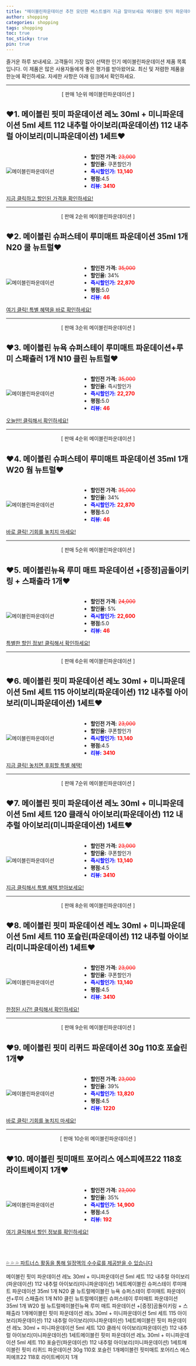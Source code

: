 ```yaml
---
title: "메이블린파운데이션 추천 모던한 베스트셀러 지금 알아보세요 메이블린 핏미 파운데이션 레노 30ml"
author: shopping
categories: shopping
tags: shopping
toc: true
toc_sticky: true
pin: true
---
```

즐거운 하루 보내세요. 고객들이 가장 많이 선택한 인기 메이블린파운데이션 제품 목록입니다. 이 제품은 많은 사용자들에게 좋은 평가를 받아왔어요. 최신 및 저렴한 제품을 한눈에 확인하세요. 자세한 사항은 아래 링크에서 확인하세요.

---
<p class="toplist" style="margin: 0 auto; display: block; width: fit-content;">[ 판매 1순위 메이블린파운데이션 ]</p>

<h2><strong>❤️1. 메이블린 핏미 파운데이션 레노 30ml + 미니파운데이션 5ml 세트 112 내추럴 아이보리(파운데이션) 112 내추럴 아이보리(미니파운데이션) 1세트❤️</strong></h2>

<div style="display: flex; align-items: center;">
    <div style="flex: 0.4;">
        <img src="https://thumbnail7.coupangcdn.com/thumbnails/remote/230x230ex/image/retail/images/3224763012092868-de9d35f8-0395-40bc-8996-8186d5df07da.jpg" alt="메이블린파운데이션" style="max-width: 100%;">
    </div>
    <div style="flex: 0.6; margin-left: 10px;">
        <ul>
            <li><strong>할인전 가격:</strong> <del style="color: red;">23,000</del></li>
            <li><strong>할인율:</strong> 쿠폰할인가</li>
            <li><span style='color:blue'><strong>즉시할인가:</strong></span> <span style='color:red'><strong>13,140</strong></span></li>
            <li><strong>평점:</strong>4.5</li>
            <li><span style='color:blue'><strong>리뷰:</strong></span> <span style='color:red'><strong>3410</strong></span></li>
        </ul>
    </div>
</div>
<div class="center">
    <a href="https://selin100587001.github.io?lptag=AF9450613&subid=githubio&pageKey=6487179063&traceid=V0-153&itemId=14225869138&vendorItemId=81471184545" class="myButton">
        지금 클릭하고 할인된 가격을 확인하세요!
    </a>
</div>


---
<p class="toplist" style="margin: 0 auto; display: block; width: fit-content;">[ 판매 2순위 메이블린파운데이션 ]</p>

<h2><strong>❤️2. 메이블린 슈퍼스테이 루미매트 파운데이션 35ml 1개 N20 쿨 뉴트럴❤️</strong></h2>

<div style="display: flex; align-items: center;">
    <div style="flex: 0.4;">
        <img src="https://thumbnail7.coupangcdn.com/thumbnails/remote/230x230ex/image/retail/images/2024/04/08/15/2/47186715-e662-4e9a-a9fa-a615c545e381.png" alt="메이블린파운데이션" style="max-width: 100%;">
    </div>
    <div style="flex: 0.6; margin-left: 10px;">
        <ul>
            <li><strong>할인전 가격:</strong> <del style="color: red;">35,000</del></li>
            <li><strong>할인율:</strong> 34%</li>
            <li><span style='color:blue'><strong>즉시할인가:</strong></span> <span style='color:red'><strong>22,870</strong></span></li>
            <li><strong>평점:</strong>5.0</li>
            <li><span style='color:blue'><strong>리뷰:</strong></span> <span style='color:red'><strong>46</strong></span></li>
        </ul>
    </div>
</div>
<div class="center">
    <a href="https://selin100587001.github.io?lptag=AF9450613&subid=githubio&pageKey=7939872639&traceid=V0-153&itemId=22394837893&vendorItemId=89439764172" class="myButton">
        여기 클릭! 특별 혜택을 바로 확인하세요!
    </a>
</div>


---
<p class="toplist" style="margin: 0 auto; display: block; width: fit-content;">[ 판매 3순위 메이블린파운데이션 ]</p>

<h2><strong>❤️3. 메이블린 뉴욕 슈퍼스테이 루미매트 파운데이션+루미 스패츌러 1개 N10 클린 뉴트럴❤️</strong></h2>

<div style="display: flex; align-items: center;">
    <div style="flex: 0.4;">
        <img src="https://thumbnail9.coupangcdn.com/thumbnails/remote/230x230ex/image/vendor_inventory/ba3b/b215a9be7f1147bee1976c04eae529cf4315bad84c04cc6aab300a8a46f1.jpg" alt="메이블린파운데이션" style="max-width: 100%;">
    </div>
    <div style="flex: 0.6; margin-left: 10px;">
        <ul>
            <li><strong>할인전 가격:</strong> <del style="color: red;">35,000</del></li>
            <li><strong>할인율:</strong> 즉시할인가</li>
            <li><span style='color:blue'><strong>즉시할인가:</strong></span> <span style='color:red'><strong>22,270</strong></span></li>
            <li><strong>평점:</strong>5.0</li>
            <li><span style='color:blue'><strong>리뷰:</strong></span> <span style='color:red'><strong>46</strong></span></li>
        </ul>
    </div>
</div>
<div class="center">
    <a href="https://selin100587001.github.io?lptag=AF9450613&subid=githubio&pageKey=7939872639&traceid=V0-153&itemId=22799513837&vendorItemId=89834444364" class="myButton">
        오늘만! 클릭해서 확인하세요!
    </a>
</div>


---
<p class="toplist" style="margin: 0 auto; display: block; width: fit-content;">[ 판매 4순위 메이블린파운데이션 ]</p>

<h2><strong>❤️4. 메이블린 슈퍼스테이 루미매트 파운데이션 35ml 1개 W20 웜 뉴트럴❤️</strong></h2>

<div style="display: flex; align-items: center;">
    <div style="flex: 0.4;">
        <img src="https://thumbnail8.coupangcdn.com/thumbnails/remote/230x230ex/image/retail/images/2024/04/09/11/7/ff355b68-3c5c-4465-b157-50940cc541d6.png" alt="메이블린파운데이션" style="max-width: 100%;">
    </div>
    <div style="flex: 0.6; margin-left: 10px;">
        <ul>
            <li><strong>할인전 가격:</strong> <del style="color: red;">35,000</del></li>
            <li><strong>할인율:</strong> 34%</li>
            <li><span style='color:blue'><strong>즉시할인가:</strong></span> <span style='color:red'><strong>22,870</strong></span></li>
            <li><strong>평점:</strong>5.0</li>
            <li><span style='color:blue'><strong>리뷰:</strong></span> <span style='color:red'><strong>46</strong></span></li>
        </ul>
    </div>
</div>
<div class="center">
    <a href="https://selin100587001.github.io?lptag=AF9450613&subid=githubio&pageKey=7939872639&traceid=V0-153&itemId=22408120439&vendorItemId=89452981772" class="myButton">
        바로 클릭! 기회를 놓치지 마세요!
    </a>
</div>


---
<p class="toplist" style="margin: 0 auto; display: block; width: fit-content;">[ 판매 5순위 메이블린파운데이션 ]</p>

<h2><strong>❤️5. 메이블린뉴욕 루미 매트 파운데이션 +[증정]곰돌이키링 + 스패출라 1개❤️</strong></h2>

<div style="display: flex; align-items: center;">
    <div style="flex: 0.4;">
        <img src="https://thumbnail9.coupangcdn.com/thumbnails/remote/230x230ex/image/vendor_inventory/2183/9b5729440b984928da161634252885af7a09449276b3e688c57971e26c56.jpg" alt="메이블린파운데이션" style="max-width: 100%;">
    </div>
    <div style="flex: 0.6; margin-left: 10px;">
        <ul>
            <li><strong>할인전 가격:</strong> <del style="color: red;">24,000</del></li>
            <li><strong>할인율:</strong> 5%</li>
            <li><span style='color:blue'><strong>즉시할인가:</strong></span> <span style='color:red'><strong>22,600</strong></span></li>
            <li><strong>평점:</strong>5.0</li>
            <li><span style='color:blue'><strong>리뷰:</strong></span> <span style='color:red'><strong>46</strong></span></li>
        </ul>
    </div>
</div>
<div class="center">
    <a href="https://selin100587001.github.io?lptag=AF9450613&subid=githubio&pageKey=7939872639&traceid=V0-153&itemId=23005933927&vendorItemId=90039818578" class="myButton">
        특별한 할인 정보! 클릭해서 확인하세요!
    </a>
</div>


---
<p class="toplist" style="margin: 0 auto; display: block; width: fit-content;">[ 판매 6순위 메이블린파운데이션 ]</p>

<h2><strong>❤️6. 메이블린 핏미 파운데이션 레노 30ml + 미니파운데이션 5ml 세트 115 아이보리(파운데이션) 112 내추럴 아이보리(미니파운데이션) 1세트❤️</strong></h2>

<div style="display: flex; align-items: center;">
    <div style="flex: 0.4;">
        <img src="https://thumbnail9.coupangcdn.com/thumbnails/remote/230x230ex/image/retail/images/5676722624981-72ca7a74-d029-4165-8273-42a1c9327fb1.jpg" alt="메이블린파운데이션" style="max-width: 100%;">
    </div>
    <div style="flex: 0.6; margin-left: 10px;">
        <ul>
            <li><strong>할인전 가격:</strong> <del style="color: red;">23,000</del></li>
            <li><strong>할인율:</strong> 쿠폰할인가</li>
            <li><span style='color:blue'><strong>즉시할인가:</strong></span> <span style='color:red'><strong>13,140</strong></span></li>
            <li><strong>평점:</strong>4.5</li>
            <li><span style='color:blue'><strong>리뷰:</strong></span> <span style='color:red'><strong>3410</strong></span></li>
        </ul>
    </div>
</div>
<div class="center">
    <a href="https://selin100587001.github.io?lptag=AF9450613&subid=githubio&pageKey=6487179063&traceid=V0-153&itemId=14225869135&vendorItemId=81471184535" class="myButton">
        지금 클릭! 놓치면 후회할 특별 혜택!
    </a>
</div>


---
<p class="toplist" style="margin: 0 auto; display: block; width: fit-content;">[ 판매 7순위 메이블린파운데이션 ]</p>

<h2><strong>❤️7. 메이블린 핏미 파운데이션 레노 30ml + 미니파운데이션 5ml 세트 120 클래식 아이보리(파운데이션) 112 내추럴 아이보리(미니파운데이션) 1세트❤️</strong></h2>

<div style="display: flex; align-items: center;">
    <div style="flex: 0.4;">
        <img src="https://thumbnail8.coupangcdn.com/thumbnails/remote/230x230ex/image/retail/images/8056967824747670-3988ae6c-e80a-459e-8191-4896bad00cb2.jpg" alt="메이블린파운데이션" style="max-width: 100%;">
    </div>
    <div style="flex: 0.6; margin-left: 10px;">
        <ul>
            <li><strong>할인전 가격:</strong> <del style="color: red;">23,000</del></li>
            <li><strong>할인율:</strong> 쿠폰할인가</li>
            <li><span style='color:blue'><strong>즉시할인가:</strong></span> <span style='color:red'><strong>13,140</strong></span></li>
            <li><strong>평점:</strong>4.5</li>
            <li><span style='color:blue'><strong>리뷰:</strong></span> <span style='color:red'><strong>3410</strong></span></li>
        </ul>
    </div>
</div>
<div class="center">
    <a href="https://selin100587001.github.io?lptag=AF9450613&subid=githubio&pageKey=6487179063&traceid=V0-153&itemId=14225869122&vendorItemId=81471184456" class="myButton">
        지금 클릭해서 특별 혜택 받아보세요!
    </a>
</div>


---
<p class="toplist" style="margin: 0 auto; display: block; width: fit-content;">[ 판매 8순위 메이블린파운데이션 ]</p>

<h2><strong>❤️8. 메이블린 핏미 파운데이션 레노 30ml + 미니파운데이션 5ml 세트 110 포슬린(파운데이션) 112 내추럴 아이보리(미니파운데이션) 1세트❤️</strong></h2>

<div style="display: flex; align-items: center;">
    <div style="flex: 0.4;">
        <img src="https://thumbnail6.coupangcdn.com/thumbnails/remote/230x230ex/image/retail/images/980776156195183-bf2aef97-2793-46cb-9b3a-29d19714c770.jpg" alt="메이블린파운데이션" style="max-width: 100%;">
    </div>
    <div style="flex: 0.6; margin-left: 10px;">
        <ul>
            <li><strong>할인전 가격:</strong> <del style="color: red;">23,000</del></li>
            <li><strong>할인율:</strong> 쿠폰할인가</li>
            <li><span style='color:blue'><strong>즉시할인가:</strong></span> <span style='color:red'><strong>13,140</strong></span></li>
            <li><strong>평점:</strong>4.5</li>
            <li><span style='color:blue'><strong>리뷰:</strong></span> <span style='color:red'><strong>3410</strong></span></li>
        </ul>
    </div>
</div>
<div class="center">
    <a href="https://selin100587001.github.io?lptag=AF9450613&subid=githubio&pageKey=6487179063&traceid=V0-153&itemId=14225869142&vendorItemId=81471184556" class="myButton">
        한정된 시간! 클릭해서 확인하세요!
    </a>
</div>


---
<p class="toplist" style="margin: 0 auto; display: block; width: fit-content;">[ 판매 9순위 메이블린파운데이션 ]</p>

<h2><strong>❤️9. 메이블린 핏미 리퀴드 파운데이션 30g 110호 포슬린 1개❤️</strong></h2>

<div style="display: flex; align-items: center;">
    <div style="flex: 0.4;">
        <img src="https://thumbnail9.coupangcdn.com/thumbnails/remote/230x230ex/image/rs_quotation_api/gftqhmoo/a151838d772d432380064865134cd215.jpg" alt="메이블린파운데이션" style="max-width: 100%;">
    </div>
    <div style="flex: 0.6; margin-left: 10px;">
        <ul>
            <li><strong>할인전 가격:</strong> <del style="color: red;">23,000</del></li>
            <li><strong>할인율:</strong> 39%</li>
            <li><span style='color:blue'><strong>즉시할인가:</strong></span> <span style='color:red'><strong>13,820</strong></span></li>
            <li><strong>평점:</strong>4.5</li>
            <li><span style='color:blue'><strong>리뷰:</strong></span> <span style='color:red'><strong>1220</strong></span></li>
        </ul>
    </div>
</div>
<div class="center">
    <a href="https://selin100587001.github.io?lptag=AF9450613&subid=githubio&pageKey=1487150618&traceid=V0-153&itemId=238157592&vendorItemId=86613127089" class="myButton">
        바로 클릭! 기회를 놓치지 마세요!
    </a>
</div>


---
<p class="toplist" style="margin: 0 auto; display: block; width: fit-content;">[ 판매 10순위 메이블린파운데이션 ]</p>

<h2><strong>❤️10. 메이블린 핏미매트 포어리스 에스피에프22 118호 라이트베이지 1개❤️</strong></h2>

<div style="display: flex; align-items: center;">
    <div style="flex: 0.4;">
        <img src="https://thumbnail6.coupangcdn.com/thumbnails/remote/230x230ex/image/rs_quotation_api/0phxnk3n/5e579e327a384b04a9b0298b5956f1d8.jpg" alt="메이블린파운데이션" style="max-width: 100%;">
    </div>
    <div style="flex: 0.6; margin-left: 10px;">
        <ul>
            <li><strong>할인전 가격:</strong> <del style="color: red;">23,000</del></li>
            <li><strong>할인율:</strong> 35%</li>
            <li><span style='color:blue'><strong>즉시할인가:</strong></span> <span style='color:red'><strong>14,900</strong></span></li>
            <li><strong>평점:</strong>4.5</li>
            <li><span style='color:blue'><strong>리뷰:</strong></span> <span style='color:red'><strong>192</strong></span></li>
        </ul>
    </div>
</div>
<div class="center">
    <a href="https://selin100587001.github.io?lptag=AF9450613&subid=githubio&pageKey=8208525807&traceid=V0-153&itemId=2553548587&vendorItemId=86580550784" class="myButton">
        여기 클릭해서 할인 정보를 확인하세요!
    </a>
</div>

<br><br><br>[💦 💦 💦 파트너스 활동을 통해 일정액의 수수료를 제공받을 수 있습니다](https://link.coupang.com/a/bcpT2c)<br><br>메이블린 핏미 파운데이션 레노 30ml + 미니파운데이션 5ml 세트 112 내추럴 아이보리(파운데이션) 112 내추럴 아이보리(미니파운데이션) 1세트메이블린 슈퍼스테이 루미매트 파운데이션 35ml 1개 N20 쿨 뉴트럴메이블린 뉴욕 슈퍼스테이 루미매트 파운데이션+루미 스패츌러 1개 N10 클린 뉴트럴메이블린 슈퍼스테이 루미매트 파운데이션 35ml 1개 W20 웜 뉴트럴메이블린뉴욕 루미 매트 파운데이션 +[증정]곰돌이키링 + 스패출라 1개메이블린 핏미 파운데이션 레노 30ml + 미니파운데이션 5ml 세트 115 아이보리(파운데이션) 112 내추럴 아이보리(미니파운데이션) 1세트메이블린 핏미 파운데이션 레노 30ml + 미니파운데이션 5ml 세트 120 클래식 아이보리(파운데이션) 112 내추럴 아이보리(미니파운데이션) 1세트메이블린 핏미 파운데이션 레노 30ml + 미니파운데이션 5ml 세트 110 포슬린(파운데이션) 112 내추럴 아이보리(미니파운데이션) 1세트메이블린 핏미 리퀴드 파운데이션 30g 110호 포슬린 1개메이블린 핏미매트 포어리스 에스피에프22 118호 라이트베이지 1개